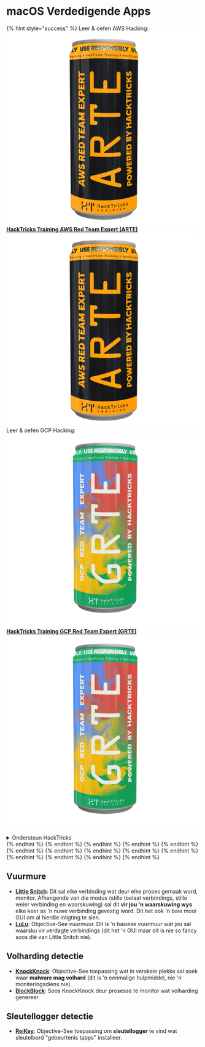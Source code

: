 # macOS Verdedigende Apps

{% hint style="success" %}
Leer & oefen AWS Hacking:<img src="/.gitbook/assets/arte.png" alt="" data-size="line">[**HackTricks Training AWS Red Team Expert (ARTE)**](https://training.hacktricks.xyz/courses/arte)<img src="/.gitbook/assets/arte.png" alt="" data-size="line">\
Leer & oefen GCP Hacking: <img src="/.gitbook/assets/grte.png" alt="" data-size="line">[**HackTricks Training GCP Red Team Expert (GRTE)**<img src="/.gitbook/assets/grte.png" alt="" data-size="line">](https://training.hacktricks.xyz/courses/grte)

<details>

<summary>Ondersteun HackTricks</summary>

* Kyk na die [**subskripsie planne**](https://github.com/sponsors/carlospolop)!
* **Sluit aan by die** 💬 [**Discord groep**](https://discord.gg/hRep4RUj7f) of die [**telegram groep**](https://t.me/peass) of **volg** ons op **Twitter** 🐦 [**@hacktricks\_live**](https://twitter.com/hacktricks\_live)**.**
* **Deel hacking truuks deur PRs in te dien na die** [**HackTricks**](https://github.com/carlospolop/hacktricks) en [**HackTricks Cloud**](https://github.com/carlospolop/hacktricks-cloud) github repos.

</details>
{% endhint %}
{% endhint %}
{% endhint %}
{% endhint %}
{% endhint %}
{% endhint %}
{% endhint %}
{% endhint %}
{% endhint %}
{% endhint %}
{% endhint %}
{% endhint %}
{% endhint %}
{% endhint %}

## Vuurmure

* [**Little Snitch**](https://www.obdev.at/products/littlesnitch/index.html): Dit sal elke verbinding wat deur elke proses gemaak word, monitor. Afhangende van die modus (stille toelaat verbindings, stille weier verbinding en waarskuwing) sal dit **vir jou 'n waarskuwing wys** elke keer as 'n nuwe verbinding gevestig word. Dit het ook 'n baie mooi GUI om al hierdie inligting te sien.
* [**LuLu**](https://objective-see.org/products/lulu.html): Objective-See vuurmuur. Dit is 'n basiese vuurmuur wat jou sal waarsku vir verdagte verbindings (dit het 'n GUI maar dit is nie so fancy soos dié van Little Snitch nie).

## Volharding detectie

* [**KnockKnock**](https://objective-see.org/products/knockknock.html): Objective-See toepassing wat in verskeie plekke sal soek waar **malware mag volhard** (dit is 'n eenmalige hulpmiddel, nie 'n moniteringsdiens nie).
* [**BlockBlock**](https://objective-see.org/products/blockblock.html): Soos KnockKnock deur prosesse te monitor wat volharding genereer.

## Sleutellogger detectie

* [**ReiKey**](https://objective-see.org/products/reikey.html): Objective-See toepassing om **sleutellogger** te vind wat sleutelbord "gebeurtenis tapps" installeer.
